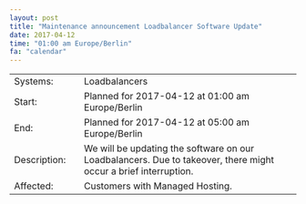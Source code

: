 ```yaml
---
layout: post
title: "Maintenance announcement Loadbalancer Software Update"
date: 2017-04-12
time: "01:00 am Europe/Berlin"
fa: "calendar"
---
```


|                   |   |                                                                      |
|-------------------|---|----------------------------------------------------------------------|
| Systems:          |   | Loadbalancers                                                            |
| Start:            |   | Planned for 2017-04-12 at 01:00 am Europe/Berlin              |
| End:              |   | Planned for 2017-04-12 at 05:00 am Europe/Berlin              |    
| Description:      |   | We will be updating the software on our Loadbalancers. Due to takeover, there might occur a brief interruption. |
| Affected:         |   | Customers with Managed Hosting.                                                 |
